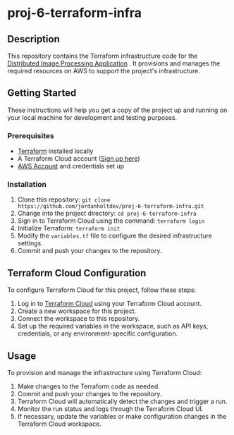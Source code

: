 # proj-6-terraform-infra

## Description

This repository contains the Terraform infrastructure code for the [Distributed Image Processing Application](https://github.com/jordanholtdev/proj-6-frontend) . It provisions and manages the required resources on AWS to support the project's infrastructure.

## Getting Started

These instructions will help you get a copy of the project up and running on your local machine for development and testing purposes.

### Prerequisites

-   [Terraform](https://www.terraform.io/downloads.html) installed locally
-   A Terraform Cloud account ([Sign up here](https://app.terraform.io/signup/account))
-   [AWS Account](https://aws.amazon.com/) and credentials set up

### Installation

1. Clone this repository: `git clone https://github.com/jordanholtdev/proj-6-terraform-infra.git`
2. Change into the project directory: `cd proj-6-terraform-infra`
3. Sign in to Terraform Cloud using the command: `terraform login`
4. Initialize Terraform: `terraform init`
5. Modify the `variables.tf` file to configure the desired infrastructure settings.
6. Commit and push your changes to the repository.

## Terraform Cloud Configuration

To configure Terraform Cloud for this project, follow these steps:

1. Log in to [Terraform Cloud](https://app.terraform.io) using your Terraform Cloud account.
2. Create a new workspace for this project.
3. Connect the workspace to this repository.
4. Set up the required variables in the workspace, such as API keys, credentials, or any environment-specific configuration.

## Usage

To provision and manage the infrastructure using Terraform Cloud:

1. Make changes to the Terraform code as needed.
2. Commit and push your changes to the repository.
3. Terraform Cloud will automatically detect the changes and trigger a run.
4. Monitor the run status and logs through the Terraform Cloud UI.
5. If necessary, update the variables or make configuration changes in the Terraform Cloud workspace.
